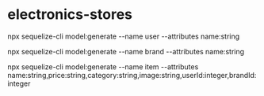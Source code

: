 # electronics-stores

npx sequelize-cli model:generate --name user --attributes name:string

npx sequelize-cli model:generate --name brand --attributes name:string

npx sequelize-cli model:generate --name item --attributes name:string,price:string,category:string,image:string,userId:integer,brandId:integer

